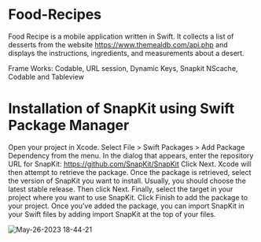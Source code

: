# Food-Recipes
Food Recipe is a mobile application written in Swift. It collects a list of desserts from the website https://www.themealdb.com/api.php and displays the instructions, ingredients, and measurements about a desert.


Frame Works:
Codable,
URL session,
Dynamic Keys,
Snapkit
NScache, Codable and 
Tableview


# Installation of SnapKit using Swift Package Manager
Open your project in Xcode.
Select File > Swift Packages > Add Package Dependency from the menu.
In the dialog that appears, enter the repository URL for SnapKit: https://github.com/SnapKit/SnapKit
Click Next. Xcode will then attempt to retrieve the package.
Once the package is retrieved, select the version of SnapKit you want to install. Usually, you should choose the latest stable release. Then click Next.
Finally, select the target in your project where you want to use SnapKit. Click Finish to add the package to your project.
Once you've added the package, you can import SnapKit in your Swift files by adding import SnapKit at the top of your files.





![May-26-2023 18-44-21](https://github.com/lexypaul13/Food-Recipes/assets/55071531/17c3309f-859a-4f9b-8b66-fd7103baf6e4)
